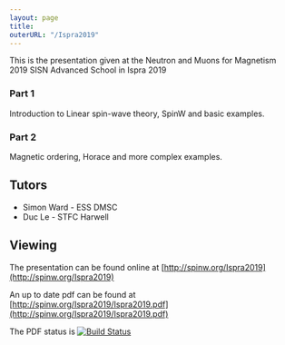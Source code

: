 ```yaml
---
layout: page
title: 
outerURL: "/Ispra2019"
---
```


This is the presentation given at the Neutron and Muons for Magnetism 2019 SISN Advanced School in Ispra 2019

### Part 1

Introduction to Linear spin-wave theory, SpinW and basic examples.

### Part 2

Magnetic ordering, Horace and more complex examples.


## Tutors

- Simon Ward - ESS DMSC
- Duc Le - STFC Harwell

## Viewing
The presentation can be found online at [http://spinw.org/Ispra2019](http://spinw.org/Ispra2019)

An up to date pdf can be found at [http://spinw.org/Ispra2019/Ispra2019.pdf](http://spinw.org/Ispra2019/Ispra2019.pdf)

The PDF status is [![Build Status](https://travis-ci.org/SpinW/Ispra2019.svg?branch=master)](https://travis-ci.org/SpinW/Ispra2019)
